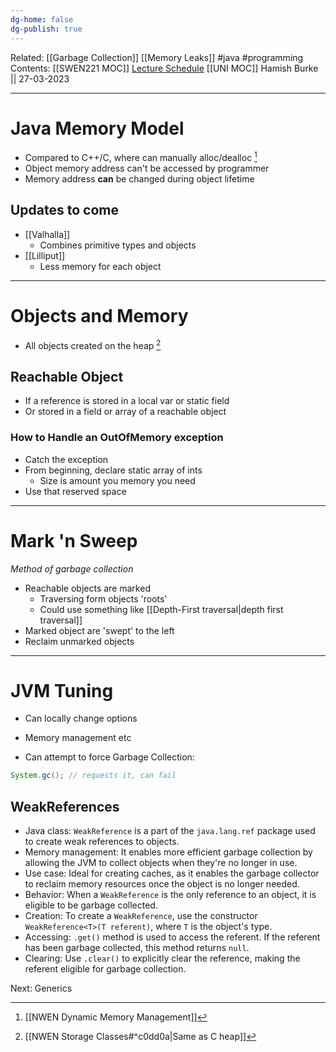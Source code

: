 ```yaml
---
dg-home: false
dg-publish: true
---
```

Related: [[Garbage Collection]] [[Memory Leaks]] #java #programming  
Contents: [[SWEN221 MOC]]
[Lecture Schedule](https://ecs.wgtn.ac.nz/Courses/SWEN221_2023T1/LectureSchedule)
[[UNI MOC]]
Hamish Burke || 27-03-2023
***

# Java Memory Model

- Compared to C++/C, where can manually alloc/dealloc [^1]
- Object memory address can't be accessed by programmer
- Memory address **can** be changed during object lifetime

## Updates to come

- [[Valhalla]]
	- Combines primitive types and objects
- [[Lilliput]]
	- Less memory for each object


***

# Objects and Memory

- All objects created on the heap [^2]

## Reachable Object

- If a reference is stored in a local var or static field
- Or stored in a field or array of a reachable object

### How to Handle an OutOfMemory exception

- Catch the exception
- From beginning, declare static array of ints
	- Size is amount you memory you need
- Use that reserved space


***

# Mark 'n Sweep

*Method of garbage collection*

- Reachable objects are marked
	- Traversing form objects 'roots'
	- Could use something like [[Depth-First traversal\|depth first traversal]] 
- Marked object are 'swept' to the left
- Reclaim unmarked objects


***

# JVM Tuning

- Can locally change options
-  Memory management etc


- Can attempt to force Garbage Collection:

```java
System.gc(); // requests it, can fail
```

## WeakReferences

- Java class: `WeakReference` is a part of the `java.lang.ref` package used to create weak references to objects.
- Memory management: It enables more efficient garbage collection by allowing the JVM to collect objects when they're no longer in use.
- Use case: Ideal for creating caches, as it enables the garbage collector to reclaim memory resources once the object is no longer needed.
- Behavior: When a `WeakReference` is the only reference to an object, it is eligible to be garbage collected.
- Creation: To create a `WeakReference`, use the constructor `WeakReference<T>(T referent)`, where `T` is the object's type.
- Accessing: `.get()` method is used to access the referent. If the referent has been garbage collected, this method returns `null`.
- Clearing: Use `.clear()` to explicitly clear the reference, making the referent eligible for garbage collection.


Next: Generics

[^1]: [[NWEN Dynamic Memory Management]]
[^2]: [[NWEN Storage Classes#^c0dd0a\|Same as C heap]]